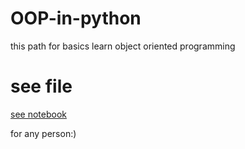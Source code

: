 # OOP-in-python

this path for basics learn object oriented programming

# see file
[see notebook](https://github.com/Mehranalam/OOP-in-python/blob/main/OOPinpython.ipynb)


for any person:)

